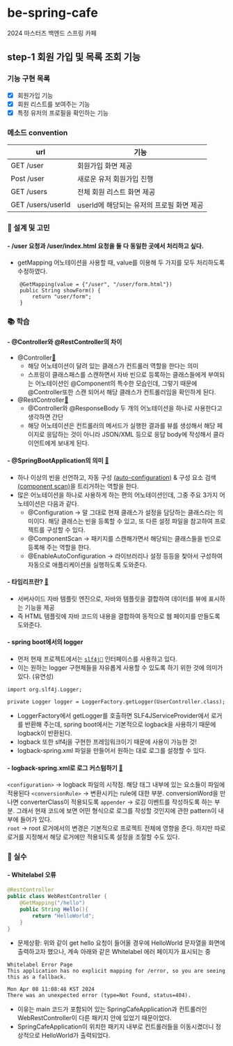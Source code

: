# be-spring-cafe
2024 마스터즈 백엔드 스프링 카페
## step-1 회원 가입 및 목록 조회 기능
### 기능 구현 목록
- [x] 회원가입 기능
- [x] 회원 리스트를 보여주는 기능
- [x] 특정 유저의 프로필을 확인하는 기능

### 메소드 convention
| url               | 기능                         |
|-------------------|----------------------------|
| GET /user         | 회원가입 화면 제공                 |
| Post /user        | 새로운 유저 회원가입 진행             |
| GET /users        | 전체 회원 리스트 화면 제공            |
| GET /users/userId | userId에 해당되는 유저의 프로필 화면 제공 |

### 🤔 설계 및 고민
#### - /user 요청과 /user/index.html 요청을 둘 다 동일한 곳에서 처리하고 싶다.
- getMapping 어노테이션을 사용할 때, value를 이용해 두 가지를 모두 처리하도록 수정하였다.
```
    @GetMapping(value = {"/user", "/user/form.html"})
    public String showForm() {
        return "user/form";
    }
```
### 📚 학습
#### - @Controller와 @RestController의 차이
- @Controller[🔗](https://docs.spring.io/spring-framework/docs/current/javadoc-api/org/springframework/stereotype/Controller.html)
  - 해당 어노테이션이 달려 있는 클래스가 컨트롤러 역할을 한다는 의미
  - 스프링이 클래스패스를 스캔하면서 자바 빈으로 등록하는 클래스들에게 부여되는 어노테이션인 @Component의 특수한 모습인데, 그렇기 때문에 @Controller또한 스캔 되어서 해당 클래스가 컨트롤러임을 확인하게 된다.
- @RestController[🔗](https://docs.spring.io/spring-framework/docs/current/javadoc-api/org/springframework/web/bind/annotation/RestController.html)
  - @Controller와 @ResponseBody 두 개의 어노테이션을 하나로 사용한다고 생각하면 간단
  - 해당 어노테이션은 컨트롤러의 메서드가 실행한 결과를 뷰를 생성해서 해당 페이지로 응답하는 것이 아니라 JSON/XML 등으로 응답 body에 작성해서 클라이언트에게 보내게 된다.
#### - @SpringBootApplication의 의미 [🔗](https://docs.spring.io/spring-boot/docs/2.0.x/reference/html/using-boot-using-springbootapplication-annotation.html)
- 하나 이상의 빈을 선언하고, 자동 구성 [(auto-configuration)](https://docs.spring.io/spring-boot/docs/current/api/org/springframework/boot/autoconfigure/EnableAutoConfiguration.html)
& 구성 요소 검색 [(component scan)](https://docs.spring.io/spring-framework/docs/6.1.5/javadoc-api/org/springframework/context/annotation/ComponentScan.html)을 트리거하는 역할을 한다.
- 많은 어노테이션을 하나로 사용하게 하는 편의 어노테이션인데, 그중 주요 3가지 어노테이션은 다음과 같다.
  - @Configuration &rarr; 말 그대로 현재 클래스가 설정을 담당하는 클래스라는 의미이다. 해당 클래스는 빈을 등록할 수 있고, 또 다른 설정 파일을 참고하여 프로젝트를 구성할 수 있다.
  - @ComponentScan &rarr; 패키지를 스캔해가면서 해당되는 클래스들을 빈으로 등록해 주는 역할을 한다.
  - @EnableAutoConfiguration &rarr; 라이브러리나 설정 등등을 찾아서 구성하여 자동으로 애플리케이션을 실행하도록 도와준다.

#### - 타임리프란? [🔗](https://www.thymeleaf.org/documentation.html)
- 서버사이드 자바 템플릿 엔진으로, 자바와 템플릿을 결합하여 데이터를 뷰에 표시하는 기능을 제공
- 즉 HTML 템플릿에 자바 코드의 내용을 결합하여 동적으로 웹 페이지를 만들도록 도와준다.

#### - spring boot에서의 logger
- 먼저 현재 프로젝트에서는 [`slf4j🔗`](https://www.slf4j.org/) 인터페이스를 사용하고 있다.
- 이는 원하는 logger 구현체들을 자유롭게 사용할 수 있도록 하기 위한 것에 의미가 있다. (유연성)
```
import org.slf4j.Logger;

private Logger logger = LoggerFactory.getLogger(UserController.class);
```
- LoggerFactory에서 getLogger를 호출하면 SLF4JServiceProvider에서 로거를 반환해 주는데,
  spring boot에서는 기본적으로 logback을 사용하기 때문에 logback이 반환된다.
- logback 또한 slf4j을 구현한 프레임워크이기 때문에 사용이 가능한 것!
- logback-spring.xml 파일을 만들어서 원하는 대로 로그를 설정할 수 있다.

#### - logback-spring.xml로 로그 커스텀하기 [🔗](https://logback.qos.ch/documentation.html)
`<configuration>` &rarr; logback 파일의 시작점. 해당 태그 내부에 있는 요소들이 파일에 적용된다
`<conversionRule>` &rarr; 변환시키는 rule에 대한 부분. conversionWord을 만나면 converterClass이 적용되도록
`appender` &rarr; 로깅 이벤트를 작성하도록 하는 부분. 그래서 현재 코드에 보면 어떤 형식으로 로그를 작성할 것인지에 관한 pattern이 내부에 들어가 있다.  
`root` &rarr; root 로거에서의 변경은 기본적으로 프로젝트 전체에 영향을 준다. 하지만 따로 로거를 지정해서 해당 로거에만 적용되도록 설정을 조절할 수도 있다.

### 🎡 실수
#### - Whitelabel 오류
```java
@RestController
public class WebRestController {
    @GetMapping("/hello")
    public String Hello(){
        return "HelloWorld";
    }
}
```
- 문제상황: 위와 같이 get hello 요청이 들어올 경우에 HelloWorld 문자열을 화면에 출력하고자 했으나, 
계속 아래와 같은 Whitelabel 에러 페이지가 표시되는 중
```
Whitelabel Error Page
This application has no explicit mapping for /error, so you are seeing this as a fallback.

Mon Apr 08 11:08:48 KST 2024
There was an unexpected error (type=Not Found, status=404).
```
- 이유는 main 코드가 포함되어 있는 SpringCafeApplication과 컨트롤러인 WebRestController이 다른 패키지 안에 있었기 때문이었다.
- SpringCafeApplication이 위치한 패키지 내부로 컨트롤러들을 이동시켰더니 정상적으로 HelloWorld가 출력되었다.